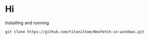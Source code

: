 # Hi

Installing and running 

```git
git clone https://github.com/titanilham/Neofetch-in-windows.git
```
